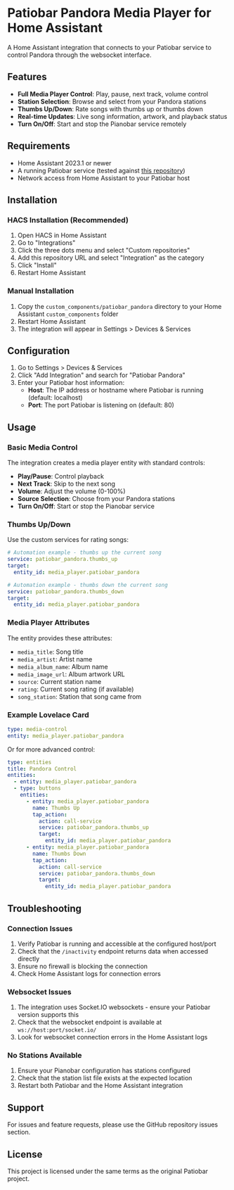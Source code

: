 # Patiobar Pandora Media Player for Home Assistant

A Home Assistant integration that connects to your Patiobar service to control Pandora through the websocket interface.

## Features

- **Full Media Player Control**: Play, pause, next track, volume control
- **Station Selection**: Browse and select from your Pandora stations  
- **Thumbs Up/Down**: Rate songs with thumbs up or thumbs down
- **Real-time Updates**: Live song information, artwork, and playback status
- **Turn On/Off**: Start and stop the Pianobar service remotely

## Requirements

- Home Assistant 2023.1 or newer
- A running Patiobar service (tested against [this repository](https://github.com/mr-light-show/Patiobar))
- Network access from Home Assistant to your Patiobar host

## Installation

### HACS Installation (Recommended)

1. Open HACS in Home Assistant
2. Go to "Integrations"  
3. Click the three dots menu and select "Custom repositories"
4. Add this repository URL and select "Integration" as the category
5. Click "Install"
6. Restart Home Assistant

### Manual Installation

1. Copy the `custom_components/patiobar_pandora` directory to your Home Assistant `custom_components` folder
2. Restart Home Assistant
3. The integration will appear in Settings > Devices & Services

## Configuration

1. Go to Settings > Devices & Services
2. Click "Add Integration" and search for "Patiobar Pandora"
3. Enter your Patiobar host information:
   - **Host**: The IP address or hostname where Patiobar is running (default: localhost)
   - **Port**: The port Patiobar is listening on (default: 80)

## Usage

### Basic Media Control

The integration creates a media player entity with standard controls:

- **Play/Pause**: Control playback
- **Next Track**: Skip to the next song
- **Volume**: Adjust the volume (0-100%)
- **Source Selection**: Choose from your Pandora stations
- **Turn On/Off**: Start or stop the Pianobar service

### Thumbs Up/Down

Use the custom services for rating songs:

```yaml
# Automation example - thumbs up the current song
service: patiobar_pandora.thumbs_up
target:
  entity_id: media_player.patiobar_pandora

# Automation example - thumbs down the current song  
service: patiobar_pandora.thumbs_down
target:
  entity_id: media_player.patiobar_pandora
```

### Media Player Attributes

The entity provides these attributes:

- `media_title`: Song title
- `media_artist`: Artist name
- `media_album_name`: Album name
- `media_image_url`: Album artwork URL
- `source`: Current station name
- `rating`: Current song rating (if available)
- `song_station`: Station that song came from

### Example Lovelace Card

```yaml
type: media-control
entity: media_player.patiobar_pandora
```

Or for more advanced control:

```yaml
type: entities
title: Pandora Control
entities:
  - entity: media_player.patiobar_pandora
  - type: buttons
    entities:
      - entity: media_player.patiobar_pandora
        name: Thumbs Up
        tap_action:
          action: call-service
          service: patiobar_pandora.thumbs_up
          target:
            entity_id: media_player.patiobar_pandora
      - entity: media_player.patiobar_pandora  
        name: Thumbs Down
        tap_action:
          action: call-service
          service: patiobar_pandora.thumbs_down
          target:
            entity_id: media_player.patiobar_pandora
```

## Troubleshooting

### Connection Issues

1. Verify Patiobar is running and accessible at the configured host/port
2. Check that the `/inactivity` endpoint returns data when accessed directly
3. Ensure no firewall is blocking the connection
4. Check Home Assistant logs for connection errors

### Websocket Issues

1. The integration uses Socket.IO websockets - ensure your Patiobar version supports this
2. Check that the websocket endpoint is available at `ws://host:port/socket.io/`
3. Look for websocket connection errors in the Home Assistant logs

### No Stations Available

1. Ensure your Pianobar configuration has stations configured
2. Check that the station list file exists at the expected location
3. Restart both Patiobar and the Home Assistant integration

## Support

For issues and feature requests, please use the GitHub repository issues section.

## License

This project is licensed under the same terms as the original Patiobar project.
